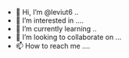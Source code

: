 - 👋 Hi, I’m @leviut6 ..
- 👀 I’m interested in ....
- 🌱 I’m currently learning ..
- 💞️ I’m looking to collaborate on ...
- 📫 How to reach me ....

<!---
leviut6/leviut6 is a ✨ special ✨ repository because its `README.md` (this file) appears on your GitHub profile.
You can click the Preview link to take a look at your changes.
--->
